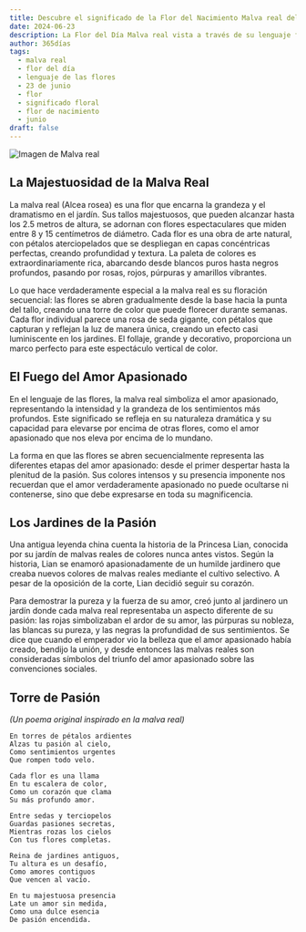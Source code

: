 ```yaml
---
title: Descubre el significado de la Flor del Nacimiento Malva real del 23 de junio
date: 2024-06-23
description: La Flor del Día Malva real vista a través de su lenguaje floral e historias
author: 365días
tags:
  - malva real
  - flor del día
  - lenguaje de las flores
  - 23 de junio
  - flor
  - significado floral
  - flor de nacimiento
  - junio
draft: false
---
```


![Imagen de Malva real](https://cdn.pixabay.com/photo/2018/08/15/05/58/hollyhock-3607356_1280.jpg#center#center)


## La Majestuosidad de la Malva Real

La malva real (Alcea rosea) es una flor que encarna la grandeza y el dramatismo en el jardín. Sus tallos majestuosos, que pueden alcanzar hasta los 2.5 metros de altura, se adornan con flores espectaculares que miden entre 8 y 15 centímetros de diámetro. Cada flor es una obra de arte natural, con pétalos aterciopelados que se despliegan en capas concéntricas perfectas, creando profundidad y textura. La paleta de colores es extraordinariamente rica, abarcando desde blancos puros hasta negros profundos, pasando por rosas, rojos, púrpuras y amarillos vibrantes.

Lo que hace verdaderamente especial a la malva real es su floración secuencial: las flores se abren gradualmente desde la base hacia la punta del tallo, creando una torre de color que puede florecer durante semanas. Cada flor individual parece una rosa de seda gigante, con pétalos que capturan y reflejan la luz de manera única, creando un efecto casi luminiscente en los jardines. El follaje, grande y decorativo, proporciona un marco perfecto para este espectáculo vertical de color.

## El Fuego del Amor Apasionado

En el lenguaje de las flores, la malva real simboliza el amor apasionado, representando la intensidad y la grandeza de los sentimientos más profundos. Este significado se refleja en su naturaleza dramática y su capacidad para elevarse por encima de otras flores, como el amor apasionado que nos eleva por encima de lo mundano.

La forma en que las flores se abren secuencialmente representa las diferentes etapas del amor apasionado: desde el primer despertar hasta la plenitud de la pasión. Sus colores intensos y su presencia imponente nos recuerdan que el amor verdaderamente apasionado no puede ocultarse ni contenerse, sino que debe expresarse en toda su magnificencia.

## Los Jardines de la Pasión

Una antigua leyenda china cuenta la historia de la Princesa Lian, conocida por su jardín de malvas reales de colores nunca antes vistos. Según la historia, Lian se enamoró apasionadamente de un humilde jardinero que creaba nuevos colores de malvas reales mediante el cultivo selectivo. A pesar de la oposición de la corte, Lian decidió seguir su corazón.

Para demostrar la pureza y la fuerza de su amor, creó junto al jardinero un jardín donde cada malva real representaba un aspecto diferente de su pasión: las rojas simbolizaban el ardor de su amor, las púrpuras su nobleza, las blancas su pureza, y las negras la profundidad de sus sentimientos. Se dice que cuando el emperador vio la belleza que el amor apasionado había creado, bendijo la unión, y desde entonces las malvas reales son consideradas símbolos del triunfo del amor apasionado sobre las convenciones sociales.

## Torre de Pasión
*(Un poema original inspirado en la malva real)*

```
En torres de pétalos ardientes
Alzas tu pasión al cielo,
Como sentimientos urgentes
Que rompen todo velo.

Cada flor es una llama
En tu escalera de color,
Como un corazón que clama
Su más profundo amor.

Entre sedas y terciopelos
Guardas pasiones secretas,
Mientras rozas los cielos
Con tus flores completas.

Reina de jardines antiguos,
Tu altura es un desafío,
Como amores contiguos
Que vencen al vacío.

En tu majestuosa presencia
Late un amor sin medida,
Como una dulce esencia
De pasión encendida.
```